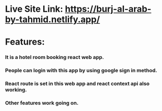 # Live Site Link: https://burj-al-arab-by-tahmid.netlify.app/

# Features:
### It is a hotel room booking react web app.
### People can login with this app by using google sign in method.
### React route is set in this web app and react context api also working.
### Other features work going on.
